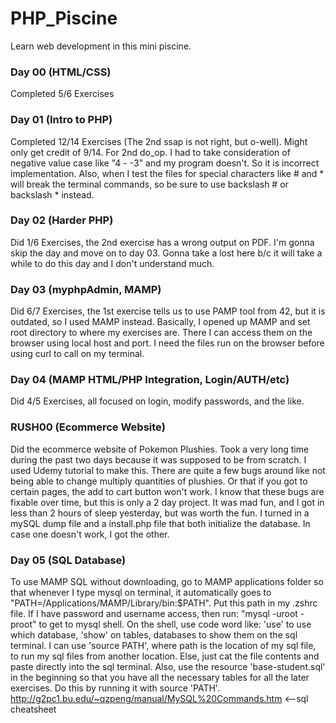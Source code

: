 # PHP_Piscine
Learn web development in this mini piscine.

### Day 00 (HTML/CSS)
Completed 5/6 Exercises

### Day 01 (Intro to PHP)
Completed 12/14 Exercises (The 2nd ssap is not right, but o-well). Might only
get credit of 9/14. For 2nd do_op. I had to take consideration of negative value
case like "4 - -3" and my program doesn't. So it is incorrect implementation.
Also, when I test the files for special characters like # and * will break the
terminal commands, so be sure to use backslash # or backslash * instead.

### Day 02 (Harder PHP)
Did 1/6 Exercises, the 2nd exercise has a wrong output on PDF. I'm gonna skip
the day and move on to day 03. Gonna take a lost here b/c it will take a while
to do this day and I don't understand much.

### Day 03 (myphpAdmin, MAMP)
Did 6/7 Exercises, the 1st exercise tells us to use PAMP tool from 42, but it is
outdated, so I used MAMP instead. Basically, I opened up MAMP and set root directory
to where my exercises are. There I can access them on the browser using local host
and port. I need the files run on the browser before using curl to call on my terminal.

### Day 04 (MAMP HTML/PHP Integration, Login/AUTH/etc)
Did 4/5 Exercises, all focused on login, modify passwords, and the like.

### RUSH00 (Ecommerce Website)
Did the ecommerce website of Pokemon Plushies. Took a very long time during the past two
days because it was supposed to be from scratch. I used Udemy tutorial to make this. There are
quite a few bugs around like not being able to change multiply quantities of plushies. Or that
if you got to certain pages, the add to cart button won't work. I know that these bugs are fixable
over time, but this is only a 2 day project. It was mad fun, and I got in less than 2 hours
of sleep yesterday, but was worth the fun. I turned in a mySQL dump file and a install.php file that
both initialize the database. In case one doesn't work, I got the other.

### Day 05 (SQL Database)
To use MAMP SQL without downloading, go to MAMP applications folder so that whenever I type mysql on terminal,
it automatically goes to "PATH=/Applications/MAMP/Library/bin:$PATH". Put this path in my .zshrc file.
If I have password and username access, then run: "mysql -uroot -proot" to get to mysql shell.
On the shell, use code word like: 'use' to use which database, 'show' on tables, databases to show them on the
sql terminal. I can use 'source PATH', where path is the location of my sql file, to run my sql files from
another location. Else, just cat the file contents and paste directly into the sql terminal.
Also, use the resource 'base-student.sql' in the beginning so that you have all the necessary tables for all the
later exercises. Do this by running it with source 'PATH'.
http://g2pc1.bu.edu/~qzpeng/manual/MySQL%20Commands.htm  <--sql cheatsheet
